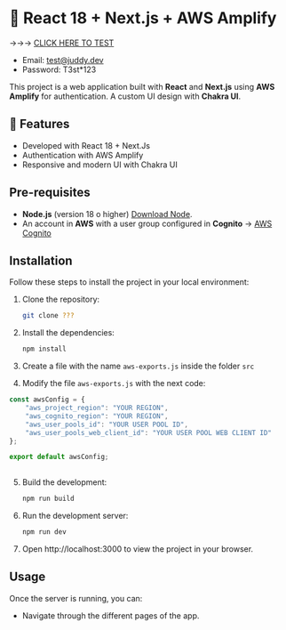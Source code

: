 # 🚀 React 18 + Next.js + AWS Amplify

→→→ [CLICK HERE TO TEST](????)
 - Email: test@juddy.dev
 - Password: T3st*123

This project is a web application built with **React** and **Next.js** using **AWS Amplify** for authentication. A custom UI design with **Chakra UI**.

## 📌 Features

- Developed with React 18 + Next.Js
- Authentication with AWS Amplify
- Responsive and modern UI with Chakra UI

## Pre-requisites

- **Node.js** (version 18 o higher) [Download Node](https://nodejs.org/).
- An account in **AWS** with a user group configured in **Cognito**  → [AWS Cognito](https://docs.aws.amazon.com/es_es/cognito/latest/developerguide/what-is-amazon-cognito.html)

## Installation

Follow these steps to install the project in your local environment:

1. Clone the repository:

   ```bash
   git clone ???

2. Install the dependencies:

   ```bash
   npm install

3. Create a file with the name `aws-exports.js` inside the folder `src`

4. Modify the file `aws-exports.js` with the next code:
```js
const awsConfig = {
    "aws_project_region": "YOUR REGION",
    "aws_cognito_region": "YOUR REGION",
    "aws_user_pools_id": "YOUR USER POOL ID",
    "aws_user_pools_web_client_id": "YOUR USER POOL WEB CLIENT ID"
};

export default awsConfig;
  
```
5. Build the development:

   ```bash
   npm run build

6. Run the development server:

   ```bash
   npm run dev

7. Open http://localhost:3000 to view the project in your browser.

## Usage

Once the server is running, you can:

- Navigate through the different pages of the app.